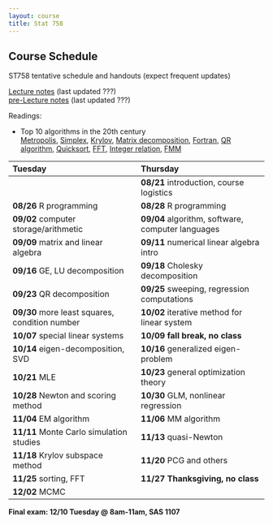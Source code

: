 ```yaml
---
layout: course
title: Stat 758
---
```


## Course Schedule

ST758 tentative schedule and handouts (expect frequent updates)

[Lecture notes](https://github.ncsu.edu/pages/hzhou3/hzhou3.github.io/teaching/st758-2013fall/ST758-2013-Fall-LecNotes.pdf) (last updated ???)  
[pre-Lecture notes](https://github.ncsu.edu/pages/hzhou3/hzhou3.github.io/teaching/st758-2013fall/ST758-2013-Fall-Pre-LecNotes.pdf) (last updated ???)


Readings:  

* Top 10 algorithms in the 20th century  
[Metropolis](top10/metropolis.pdf), [Simplex](top10/simplex.pdf), [Krylov](top10/krylov.pdf), [Matrix decomposition](top10/decomp.pdf), [Fortran](top10/fortran.pdf), [QR algorithm](top10/qr.pdf), [Quicksort](top10/qsort.pdf), [FFT](top10/fft.pdf), [Integer relation](top10/integer.pdf), [FMM](top10/fmm.pdf)  


| Tuesday | Thursday |
|:-----------|:------------|
| | **08/21** introduction, course logistics |
| **08/26** R programming | **08/28** R programming |
| **09/02** computer storage/arithmetic | **09/04** algorithm, software, computer languages |
| **09/09** matrix and linear algebra | **09/11** numerical linear algebra intro |
| **09/16** GE, LU decomposition | **09/18** Cholesky decomposition |
| **09/23** QR decomposition | **09/25** sweeping, regression computations |
| **09/30** more least squares, condition number | **10/02** iterative method for linear system |
| **10/07** special linear systems | **10/09** **fall break, no class** |
| **10/14** eigen-decomposition, SVD | **10/16** generalized eigen-problem |
| **10/21** MLE | **10/23** general optimization theory |
| **10/28** Newton and scoring method | **10/30** GLM, nonlinear regression |
| **11/04** EM algorithm | **11/06** MM algorithm |
| **11/11** Monte Carlo simulation studies | **11/13** quasi-Newton |
| **11/18** Krylov subspace method | **11/20** PCG and others |
| **11/25** sorting, FFT | **11/27** **Thanksgiving, no class** |
| **12/02** MCMC | |

**Final exam: 12/10 Tuesday @ 8am-11am, SAS 1107**